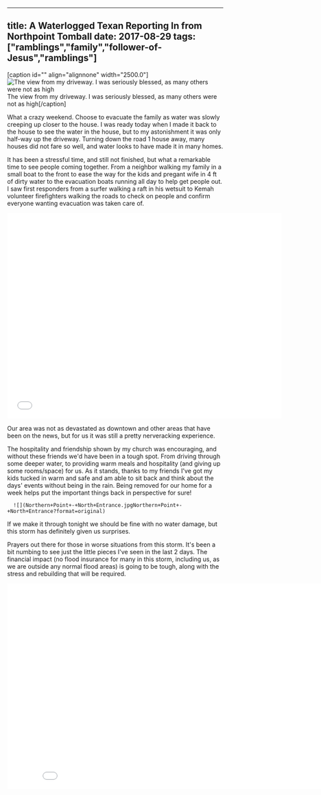 ﻿---

title: A Waterlogged Texan Reporting In from Northpoint Tomball
date: 2017-08-29
tags: ["ramblings","family","follower-of-Jesus","ramblings"]
---

[caption id="" align="alignnone" width="2500.0"]![The view from my driveway. I was seriously blessed, as many others were not as high](View+from+My+Driveway.jpgView+from+My+Driveway?format=original) The view from my driveway. I was seriously blessed, as many others were not as high[/caption]

What a crazy weekend. Choose to evacuate the family as water was slowly creeping up closer to the house. I was ready today when I made it back to the house to see the water in the house, but to my astonishment it was only half-way up the driveway. Turning down the road 1 house away, many houses did not fare so well, and water looks to have made it in many homes.

It has been a stressful time, and still not finished, but what a remarkable time to see people coming together. From a neighbor walking my family in a small boat to the front to ease the way for the kids and pregant wife in 4 ft of dirty water to the evacuation boats running all day to help get people out. I saw first responders from a surfer walking a raft in his wetsuit to Kemah volunteer firefighters walking the roads to check on people and confirm everyone wanting evacuation was taken care of.

   <iframe src="ze5enLNWnqU?wmode=opaque&enablejsapi=1" height="480" width="640" scrolling="no" frameborder="0" allowfullscreen="">
</iframe>

Our area was not as devastated as downtown and other areas that have been on the news, but for us it was still a pretty nerveracking experience.

The hospitality and friendship shown by my church was encouraging, and without these friends we'd have been in a tough spot. From driving through some deeper water, to providing warm meals and hospitality (and giving up some rooms/space) for us. As it stands, thanks to my friends I've got my kids tucked in warm and safe and am able to sit back and think about the days' events without being in the rain. Being removed for our home for a week helps put the important things back in perspective for sure!

      ![](Northern+Point+-+North+Entrance.jpgNorthern+Point+-+North+Entrance?format=original)

If we make it through tonight we should be fine with no water damage, but this storm has definitely given us surprises.

Prayers out there for those in worse situations from this storm. It's been a bit numbing to see just the little pieces I've seen in the last 2 days. The financial impact (no flood insurance for many in this storm, including us, as we are outside any normal flood areas) is going to be tough, along with the stress and rebuilding that will be required.

   <iframe src="6jVehJxi-0o?wmode=opaque&enablejsapi=1" height="480" width="854" scrolling="no" frameborder="0" allowfullscreen="">
</iframe>
